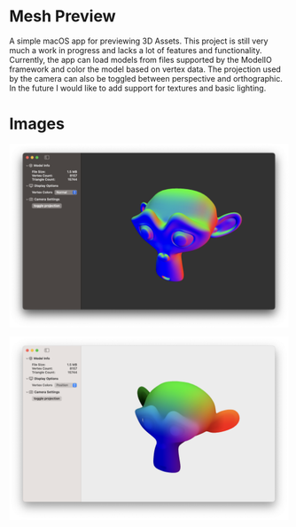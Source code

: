 # Mesh Preview
A simple macOS app for previewing 3D Assets. This project is still very much a work in progress and lacks a lot of features and functionality. Currently, the app can load models from files supported by the ModelIO framework and color the model based on vertex data. The projection used by the camera can also be toggled between perspective and orthographic. In the future I would like to add support for textures and basic lighting.


# Images

![](./images/image_0.png)

![](./images/image_1.png)